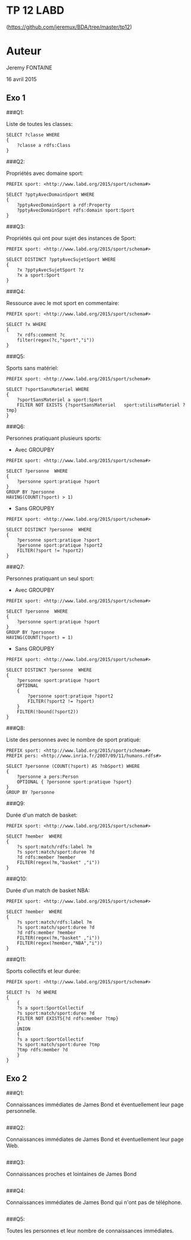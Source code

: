 TP 12 LABD
==========

(https://github.com/jeremux/BDA/tree/master/tp12)

# Auteur
Jeremy FONTAINE

16 avril 2015

## Exo 1
###Q1:

Liste de toutes les classes:

```sparql
SELECT ?classe WHERE
{
	?classe a rdfs:Class
}
```

###Q2:

Propriétés avec domaine sport:

```sparql
PREFIX sport: <http://www.labd.org/2015/sport/schema#>

SELECT ?pptyAvecDomainSport WHERE
{
	?pptyAvecDomainSport a rdf:Property
	?pptyAvecDomainSport rdfs:domain sport:Sport
}
```

###Q3:

Propriétés qui ont pour sujet des instances de Sport:

```sparql
PREFIX sport: <http://www.labd.org/2015/sport/schema#>

SELECT DISTINCT ?pptyAvecSujetSport WHERE
{
	?x ?pptyAvecSujetSport ?z
	?x a sport:Sport
}
```

###Q4:

Ressource avec le mot sport en commentaire:

```sparql
PREFIX sport: <http://www.labd.org/2015/sport/schema#>

SELECT ?x WHERE 
{
	?x rdfs:comment ?c
	filter(regex(?c,"sport","i"))
}
```

###Q5:

Sports sans matériel:

```sparql
PREFIX sport: <http://www.labd.org/2015/sport/schema#>

SELECT ?sportSansMateriel WHERE 
{
	?sportSansMateriel a sport:Sport
	FILTER NOT EXISTS {?sportSansMateriel 	sport:utiliseMateriel ?tmp}
}
```

###Q6:

Personnes pratiquant plusieurs sports:

* Avec GROUPBY

```sparql
PREFIX sport: <http://www.labd.org/2015/sport/schema#>

SELECT ?personne  WHERE 
{
	?personne sport:pratique ?sport
}
GROUP BY ?personne
HAVING(COUNT(?sport) > 1)
```

* Sans GROUPBY

```sparql
PREFIX sport: <http://www.labd.org/2015/sport/schema#>

SELECT DISTINCT ?personne  WHERE 
{
	?personne sport:pratique ?sport
	?personne sport:pratique ?sport2
	FILTER(?sport != ?sport2)
}
```

###Q7:

Personnes pratiquant un seul sport:

* Avec GROUPBY

```sparql
PREFIX sport: <http://www.labd.org/2015/sport/schema#>

SELECT ?personne  WHERE 
{
	?personne sport:pratique ?sport
}
GROUP BY ?personne
HAVING(COUNT(?sport) = 1)
```

* Sans GROUPBY

```sparql
PREFIX sport: <http://www.labd.org/2015/sport/schema#>

SELECT DISTINCT ?personne  WHERE 
{
	?personne sport:pratique ?sport
	OPTIONAL 
	{
		?personne sport:pratique ?sport2
		FILTER(?sport2 != ?sport)
	}
	FILTER(!bound(?sport2))
}
```

###Q8:

Liste des personnes avec le nombre de sport pratiqué:

```sparql
PREFIX sport: <http://www.labd.org/2015/sport/schema#>
PREFIX pers: <http://www.inria.fr/2007/09/11/humans.rdfs#>

SELECT ?personne (COUNT(?sport) AS ?nbSport) WHERE 
{
	?personne a pers:Person
	OPTIONAL { ?personne sport:pratique ?sport}
}
GROUP BY ?personne
```

###Q9:

Durée d'un match de basket:

```sparql
PREFIX sport: <http://www.labd.org/2015/sport/schema#>

SELECT ?member  WHERE 
{
	?s sport:match/rdfs:label ?m
	?s sport:match/sport:duree ?d
	?d rdfs:member ?member
	FILTER(regex(?m,"basket" ,"i"))
}
```

###Q10:

Durée d'un match de basket NBA:

```sparql
PREFIX sport: <http://www.labd.org/2015/sport/schema#>

SELECT ?member  WHERE 
{
	?s sport:match/rdfs:label ?m
	?s sport:match/sport:duree ?d
	?d rdfs:member ?member
	FILTER(regex(?m,"basket" ,"i"))
	FILTER(regex(?member,"NBA","i"))
}

```

###Q11:

Sports collectifs et leur durée:

```sparql
PREFIX sport: <http://www.labd.org/2015/sport/schema#>

SELECT ?s  ?d WHERE 
{
	{
	?s a sport:SportCollectif
	?s sport:match/sport:duree ?d
	FILTER NOT EXISTS{?d rdfs:member ?tmp}
	}
	UNION
	{
	?s a sport:SportCollectif
	?s sport:match/sport:duree ?tmp
	?tmp rdfs:member ?d
	}
}
```

## Exo 2
###Q1:

Connaissances immédiates de James Bond et éventuellement leur page personnelle.

```sparql

```

###Q2:

Connaissances immédiates de James Bond et éventuellement leur page Web.

```sparql

```

###Q3:

Connaissances proches et lointaines de James Bond

```sparql

```

###Q4:

Connaissances immédiates de James Bond qui n'ont pas de téléphone.

```sparql

```

###Q5:

Toutes les personnes et leur nombre de connaissances immédiates.

```sparql

```


